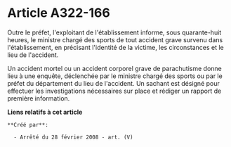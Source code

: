 # Article A322-166

Outre le préfet, l'exploitant de l'établissement informe, sous quarante-huit heures, le ministre chargé des sports de tout
accident grave survenu dans l'établissement, en précisant l'identité de la victime, les circonstances et le lieu de
l'accident.

Un accident mortel ou un accident corporel grave de parachutisme donne lieu à une enquête, déclenchée par le ministre chargé
des sports ou par le préfet du département du lieu de l'accident. Un sachant est désigné pour effectuer les investigations
nécessaires sur place et rédiger un rapport de première information.

**Liens relatifs à cet article**

	**Créé par**:

	  - Arrêté du 28 février 2008 - art. (V)
